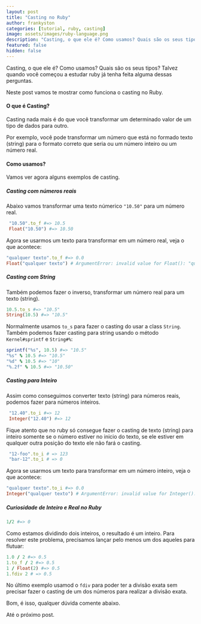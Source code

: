 ```yaml
---
layout: post
title: "Casting no Ruby"
author: frankyston
categories: [tutorial, ruby, casting]
image: assets/images/ruby-language.png
description: "Casting, o que ele é? Como usamos? Quais são os seus tipos? Talvez quando você começou a estudar ruby já tenha feita alguma dessas perguntas."
featured: false
hidden: false
---
```


Casting, o que ele é? Como usamos? Quais são os seus tipos? Talvez quando você começou a estudar ruby já tenha feita alguma dessas perguntas.

Neste post vamos te mostrar como funciona o casting no Ruby.

#### O que é Casting?

Casting nada mais é do que você transformar um determinado valor de um tipo de dados para outro.

Por exemplo, você pode transformar um número que está no formado texto (string) para o formato correto que seria ou um número inteiro ou um número real.

#### Como usamos?

Vamos ver agora alguns exemplos de casting.

##### Casting com números reais

Abaixo vamos transformar uma texto númerico `"10.50"` para um número real.

```ruby
 "10.50".to_f #=> 10.5 
 Float("10.50") #=> 10.50
```

Agora se usarmos um texto para transformar em um número real, veja o que acontece:

```ruby
"qualquer texto".to_f #=> 0.0
Float("qualquer texto") # ArgumentError: invalid value for Float(): "qualquer texto"
```

##### Casting com String

Também podemos fazer o inverso, transformar um número real para um texto (string).

```ruby
10.5.to_s #=> "10.5"
String(10.5) #=> "10.5"
```

Normalmente usamos `to_s` para fazer o casting do usar a class `String`. Também podemos fazer casting para string usando o método `Kernel#sprintf` e `String#%`:

```ruby
sprintf("%s", 10.5) #=> "10.5" 
"%s" % 10.5 #=> "10.5"
"%d" % 10.5 #=> "10"
"%.2f" % 10.5 #=> "10.50"
```

##### Casting para Inteiro

Assim como conseguimos converter texto (string) para números reais, podemos fazer para números inteiros.

```ruby
 "12.40".to_i #=> 12
 Integer("12.40") #=> 12
```

Fique atento que no ruby só consegue fazer o casting de texto (string) para inteiro somente se o número estiver no inicio do texto, se ele estiver em qualquer outra posição do texto ele não fará o casting.

```ruby
 "12-foo".to_i # => 123 
 "bar-12".to_i # => 0
```

Agora se usarmos um texto para transformar em um número inteiro, veja o que acontece:

```ruby
"qualquer texto".to_i #=> 0.0
Integer("qualquer texto") # ArgumentError: invalid value for Integer(): "qualquer texto"
```

##### Curiosidade de Inteiro e Real no Ruby

```ruby
1/2 #=> 0
```
Como estamos dividindo dois inteiros, o resultado é um inteiro. Para resolver este problema, precisamos lançar pelo menos um dos
aqueles para flutuar:

```ruby
1.0 / 2 #=> 0.5 
1.to_f / 2 #=> 0.5 
1 / Float(2) #=> 0.5
1.fdiv 2 # => 0.5
```

No último exemplo usamod o `fdiv` para poder ter a divisão exata sem precisar fazer o casting de um dos números para realizar a divisão exata.

Bom, é isso, qualquer dúvida comente abaixo.

Até o próximo post.
